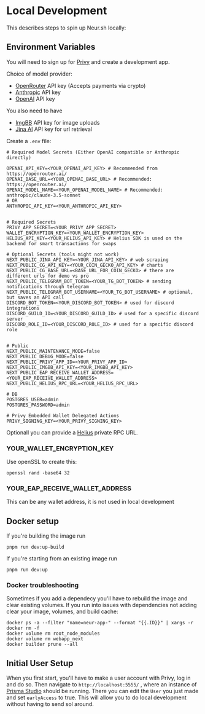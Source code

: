 # Local Development

This describes steps to spin up Neur.sh locally:

## Environment Variables

You will need to sign up for [Privy](https://www.privy.io/) and create a development app.

Choice of model provider:

- [OpenRouter](https://openrouter.ai/) API key (Accepts payments via crypto)
- [Anthropic](https://www.anthropic.com/) API key
- [OpenAI](https://platform.openai.com/) API key

You also need to have

- [ImgBB](https://api.imgbb.com/) API key for image uploads
- [Jina AI](https://jina.ai/) API key for url retrieval

Create a `.env` file:

```
# Required Model Secrets (Either OpenAI compatible or Anthropic directly)

OPENAI_API_KEY=<YOUR_OPENAI_API_KEY> # Recommended from https://openrouter.ai/
OPENAI_BASE_URL=<YOUR_OPENAI_BASE_URL> # Recommended: https://openrouter.ai/
OPENAI_MODEL_NAME=<YOUR_OPENAI_MODEL_NAME> # Recommended: anthropic/claude-3.5-sonnet
# OR
ANTHROPIC_API_KEY=<YOUR_ANTHROPIC_API_KEY>


# Required Secrets
PRIVY_APP_SECRET=<YOUR_PRIVY_APP_SECRET>
WALLET_ENCRYPTION_KEY=<YOUR_WALLET_ENCRYPTION_KEY>
HELIUS_API_KEY=<YOUR_HELIUS_API_KEY> # Helius SDK is used on the backend for smart transactions for swaps

# Optional Secrets (tools might not work)
NEXT_PUBLIC_JINA_API_KEY=<YOUR_JINA_API_KEY> # web scraping
NEXT_PUBLIC_CG_API_KEY=<YOUR_COIN_GECKO_API_KEY> # charts
NEXT_PUBLIC_CG_BASE_URL=<BASE_URL_FOR_COIN_GECKO> # there are different urls for demo vs pro
NEXT_PUBLIC_TELEGRAM_BOT_TOKEN=<YOUR_TG_BOT_TOKEN> # sending notifications through telegram
NEXT_PUBLIC_TELEGRAM_BOT_USERNAME=<YOUR_TG_BOT_USERNAME> # optional, but saves an API call
DISCORD_BOT_TOKEN=<YOUR_DISCORD_BOT_TOKEN> # used for discord integrations
DISCORD_GUILD_ID=<YOUR_DISCORD_GUILD_ID> # used for a specific discord server
DISCORD_ROLE_ID=<YOUR_DISCORD_ROLE_ID> # used for a specific discord role


# Public
NEXT_PUBLIC_MAINTENANCE_MODE=false
NEXT_PUBLIC_DEBUG_MODE=false
NEXT_PUBLIC_PRIVY_APP_ID=<YOUR_PRIVY_APP_ID>
NEXT_PUBLIC_IMGBB_API_KEY=<YOUR_IMGBB_API_KEY>
NEXT_PUBLIC_EAP_RECEIVE_WALLET_ADDRESS=<YOUR_EAP_RECEIVE_WALLET_ADDRESS>
NEXT_PUBLIC_HELIUS_RPC_URL=<YOUR_HELIUS_RPC_URL>

# DB
POSTGRES_USER=admin
POSTGRES_PASSWORD=admin

# Privy Embedded Wallet Delegated Actions
PRIVY_SIGNING_KEY=<YOUR_PRIVY_SIGNING_KEY>
```

Optionall you can provide a [Helius](https://www.helius.dev/) private RPC URL.

### YOUR_WALLET_ENCRYPTION_KEY

Use openSSL to create this:

```
openssl rand -base64 32
```

### YOUR_EAP_RECEIVE_WALLET_ADDRESS

This can be any wallet address, it is not used in local development

## Docker setup

If you're building the image run

```
pnpm run dev:up-build
```

If you're starting from an existing image run

```
pnpm run dev:up
```

### Docker troubleshooting

Sometimes if you add a dependecy you'll have to rebuild the image and clear existing volumes. If you run into issues with dependencies not adding clear your image, volumes, and build cache:

```
docker ps -a --filter "name=neur-app-" --format "{{.ID}}" | xargs -r docker rm -f
docker volume rm root_node_modules
docker volume rm webapp_next
docker builder prune --all
```

## Initial User Setup

When you first start, you'll have to make a user account with Privy, log in and do so. Then navigate to `http://localhost:5555/` , where an instance of [Prisma Studio](https://github.com/prisma/studio) should be running. There you can edit the `User` you just made and set `earlyAccess` to true. This will allow you to do local development without having to send sol around.
